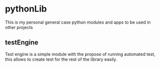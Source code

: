 # pythonLib

This is my personal general case python modules and apps to be used in other projects

## testEngine

Test engine is a simple module with the propose of running automated test, this allows to create test for the rest of the library easily.

